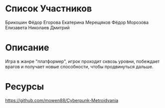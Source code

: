 # Список Участников
Брикошин Фёдор
Егорова Екатерина
Мерещяков Фёдор
Морозова Елизавета
Николаев Дмитрий
# Описание
Игра в жанре "платформер", игрок проходит сквозь уровни, побеждает врагов и получает новые способности, чтобы продвинуться дальше.
# Ресурсы
https://github.com/mowen88/Cyberpunk-Metroidvania
